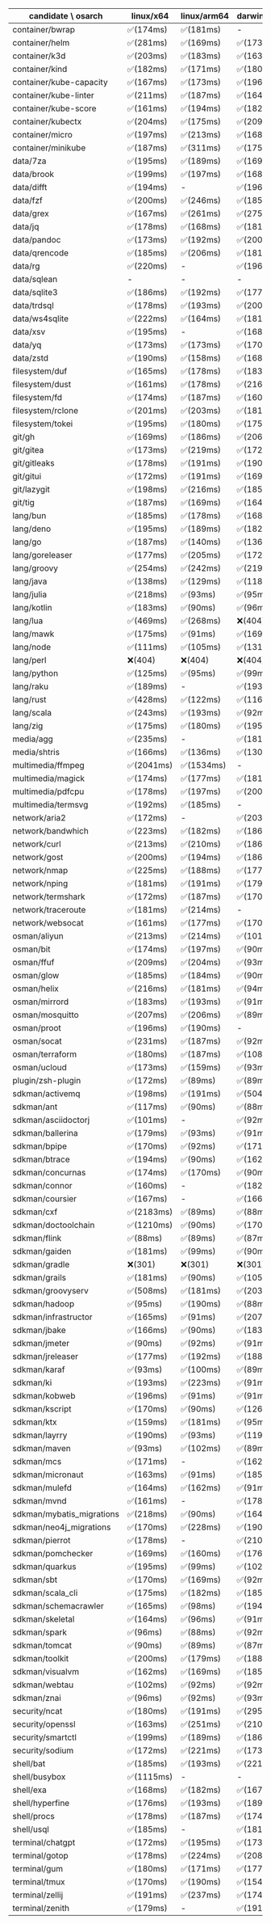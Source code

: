 | candidate \ osarch | linux/x64 | linux/arm64 | darwin/x64 | darwin/arm64 | win/x64 |
| ------------------ | ----------- | ------------ | ---------- | --------- | ------- |
|container/bwrap | ✅(174ms) | ✅(181ms) | - | - | - |
|container/helm | ✅(281ms) | ✅(169ms) | ✅(173ms) | ✅(193ms) | ✅(166ms) |
|container/k3d | ✅(203ms) | ✅(183ms) | ✅(163ms) | ✅(212ms) | ✅(196ms) |
|container/kind | ✅(182ms) | ✅(171ms) | ✅(180ms) | ✅(161ms) | ✅(186ms) |
|container/kube-capacity | ✅(167ms) | ✅(173ms) | ✅(196ms) | ✅(194ms) | ✅(161ms) |
|container/kube-linter | ✅(211ms) | ✅(187ms) | ✅(164ms) | ✅(174ms) | ✅(182ms) |
|container/kube-score | ✅(161ms) | ✅(194ms) | ✅(182ms) | ✅(199ms) | ✅(166ms) |
|container/kubectx | ✅(204ms) | ✅(175ms) | ✅(209ms) | ✅(187ms) | ✅(165ms) |
|container/micro | ✅(197ms) | ✅(213ms) | ✅(168ms) | ✅(191ms) | ✅(179ms) |
|container/minikube | ✅(187ms) | ✅(311ms) | ✅(175ms) | ✅(196ms) | ✅(176ms) |
|data/7za | ✅(195ms) | ✅(189ms) | ✅(169ms) | ✅(192ms) | ✅(173ms) |
|data/brook | ✅(199ms) | ✅(197ms) | ✅(168ms) | ✅(181ms) | ✅(192ms) |
|data/difft | ✅(194ms) | - | ✅(196ms) | ✅(247ms) | ✅(259ms) |
|data/fzf | ✅(200ms) | ✅(246ms) | ✅(185ms) | ✅(180ms) | ✅(225ms) |
|data/grex | ✅(167ms) | ✅(261ms) | ✅(275ms) | ✅(163ms) | ✅(183ms) |
|data/jq | ✅(178ms) | ✅(168ms) | ✅(181ms) | ✅(166ms) | ✅(180ms) |
|data/pandoc | ✅(173ms) | ✅(192ms) | ✅(200ms) | ✅(202ms) | ✅(218ms) |
|data/qrencode | ✅(185ms) | ✅(206ms) | ✅(181ms) | ✅(180ms) | ✅(177ms) |
|data/rg | ✅(220ms) | - | ✅(196ms) | ✅(93ms) | ✅(173ms) |
|data/sqlean | - | - | - | ❌(404)| ✅(240ms) |
|data/sqlite3 | ✅(186ms) | ✅(192ms) | ✅(177ms) | ✅(242ms) | ✅(172ms) |
|data/trdsql | ✅(178ms) | ✅(193ms) | ✅(200ms) | ✅(227ms) | ✅(166ms) |
|data/ws4sqlite | ✅(222ms) | ✅(164ms) | ✅(181ms) | ✅(179ms) | ✅(193ms) |
|data/xsv | ✅(195ms) | - | ✅(168ms) | - | ✅(180ms) |
|data/yq | ✅(173ms) | ✅(173ms) | ✅(170ms) | ✅(215ms) | ✅(154ms) |
|data/zstd | ✅(190ms) | ✅(158ms) | ✅(168ms) | ✅(181ms) | ✅(220ms) |
|filesystem/duf | ✅(165ms) | ✅(178ms) | ✅(183ms) | ✅(182ms) | ✅(173ms) |
|filesystem/dust | ✅(161ms) | ✅(178ms) | ✅(216ms) | ✅(190ms) | ✅(160ms) |
|filesystem/fd | ✅(174ms) | ✅(187ms) | ✅(160ms) | ✅(218ms) | ✅(174ms) |
|filesystem/rclone | ✅(201ms) | ✅(203ms) | ✅(181ms) | ✅(184ms) | ✅(176ms) |
|filesystem/tokei | ✅(195ms) | ✅(180ms) | ✅(175ms) | ✅(177ms) | ✅(193ms) |
|git/gh | ✅(169ms) | ✅(186ms) | ✅(206ms) | ✅(201ms) | ✅(207ms) |
|git/gitea | ✅(173ms) | ✅(219ms) | ✅(172ms) | ✅(187ms) | ✅(191ms) |
|git/gitleaks | ✅(178ms) | ✅(191ms) | ✅(190ms) | ✅(188ms) | ✅(183ms) |
|git/gitui | ✅(172ms) | ✅(191ms) | ✅(169ms) | ✅(185ms) | ✅(232ms) |
|git/lazygit | ✅(198ms) | ✅(216ms) | ✅(185ms) | ✅(186ms) | ✅(169ms) |
|git/tig | ✅(187ms) | ✅(169ms) | ✅(164ms) | ✅(176ms) | - |
|lang/bun | ✅(185ms) | ✅(178ms) | ✅(168ms) | ✅(174ms) | - |
|lang/deno | ✅(195ms) | ✅(189ms) | ✅(182ms) | ✅(188ms) | ✅(224ms) |
|lang/go | ✅(187ms) | ✅(140ms) | ✅(136ms) | ✅(300ms) | ✅(136ms) |
|lang/goreleaser | ✅(177ms) | ✅(205ms) | ✅(172ms) | ✅(215ms) | ✅(180ms) |
|lang/groovy | ✅(254ms) | ✅(242ms) | ✅(219ms) | ✅(225ms) | ✅(213ms) |
|lang/java | ✅(138ms) | ✅(129ms) | ✅(118ms) | ✅(118ms) | ✅(117ms) |
|lang/julia | ✅(218ms) | ✅(93ms) | ✅(95ms) | ✅(103ms) | ✅(92ms) |
|lang/kotlin | ✅(183ms) | ✅(90ms) | ✅(96ms) | ✅(93ms) | ✅(89ms) |
|lang/lua | ✅(469ms) | ✅(268ms) | ❌(404)| ❌(404)| ✅(255ms) |
|lang/mawk | ✅(175ms) | ✅(91ms) | ✅(169ms) | ✅(185ms) | ✅(163ms) |
|lang/node | ✅(111ms) | ✅(105ms) | ✅(131ms) | ✅(108ms) | ✅(106ms) |
|lang/perl | ❌(404)| ❌(404)| ❌(404)| ❌(404)| ✅(1554ms) |
|lang/python | ✅(125ms) | ✅(95ms) | ✅(99ms) | ✅(93ms) | ✅(95ms) |
|lang/raku | ✅(189ms) | - | ✅(193ms) | ✅(191ms) | ✅(181ms) |
|lang/rust | ✅(428ms) | ✅(122ms) | ✅(116ms) | ✅(121ms) | ✅(120ms) |
|lang/scala | ✅(243ms) | ✅(193ms) | ✅(92ms) | ✅(89ms) | ✅(163ms) |
|lang/zig | ✅(175ms) | ✅(180ms) | ✅(195ms) | ✅(185ms) | ✅(181ms) |
|media/agg | ✅(235ms) | - | ✅(181ms) | ✅(150ms) | ✅(167ms) |
|media/shtris | ✅(166ms) | ✅(136ms) | ✅(130ms) | ✅(91ms) | ✅(113ms) |
|multimedia/ffmpeg | ✅(2041ms) | ✅(1534ms) | - | ✅(2094ms) | ✅(1251ms) |
|multimedia/magick | ✅(174ms) | ✅(177ms) | ✅(181ms) | ✅(191ms) | - |
|multimedia/pdfcpu | ✅(178ms) | ✅(197ms) | ✅(200ms) | ✅(186ms) | ✅(169ms) |
|multimedia/termsvg | ✅(192ms) | ✅(185ms) | - | ✅(208ms) | - |
|network/aria2 | ✅(172ms) | - | ✅(203ms) | ✅(172ms) | ✅(200ms) |
|network/bandwhich | ✅(223ms) | ✅(182ms) | ✅(186ms) | ✅(185ms) | - |
|network/curl | ✅(213ms) | ✅(210ms) | ✅(186ms) | ✅(182ms) | ✅(180ms) |
|network/gost | ✅(200ms) | ✅(194ms) | ✅(186ms) | ✅(193ms) | ✅(169ms) |
|network/nmap | ✅(225ms) | ✅(188ms) | ✅(177ms) | ✅(184ms) | - |
|network/nping | ✅(181ms) | ✅(191ms) | ✅(179ms) | ✅(205ms) | - |
|network/termshark | ✅(172ms) | ✅(187ms) | ✅(170ms) | ✅(208ms) | ✅(170ms) |
|network/traceroute | ✅(181ms) | ✅(214ms) | - | - | - |
|network/websocat | ✅(161ms) | ✅(177ms) | ✅(170ms) | - | ✅(273ms) |
|osman/aliyun | ✅(213ms) | ✅(214ms) | ✅(101ms) | ✅(175ms) | ✅(316ms) |
|osman/bit | ✅(174ms) | ✅(197ms) | ✅(90ms) | ✅(181ms) | ✅(222ms) |
|osman/ffuf | ✅(209ms) | ✅(204ms) | ✅(93ms) | ✅(183ms) | ✅(195ms) |
|osman/glow | ✅(185ms) | ✅(184ms) | ✅(90ms) | ✅(192ms) | ✅(198ms) |
|osman/helix | ✅(216ms) | ✅(181ms) | ✅(94ms) | ✅(171ms) | ✅(171ms) |
|osman/mirrord | ✅(183ms) | ✅(193ms) | ✅(91ms) | ✅(172ms) | - |
|osman/mosquitto | ✅(207ms) | ✅(206ms) | ✅(89ms) | ✅(187ms) | ✅(172ms) |
|osman/proot | ✅(196ms) | ✅(190ms) | - | - | - |
|osman/socat | ✅(231ms) | ✅(187ms) | ✅(92ms) | ✅(175ms) | - |
|osman/terraform | ✅(180ms) | ✅(187ms) | ✅(108ms) | ✅(189ms) | ✅(171ms) |
|osman/ucloud | ✅(173ms) | ✅(159ms) | ✅(93ms) | ✅(146ms) | ✅(185ms) |
|plugin/zsh-plugin | ✅(172ms) | ✅(89ms) | ✅(89ms) | ✅(91ms) | ✅(173ms) |
|sdkman/activemq | ✅(198ms) | ✅(191ms) | ✅(504ms) | ✅(383ms) | ✅(277ms) |
|sdkman/ant | ✅(117ms) | ✅(90ms) | ✅(88ms) | ✅(90ms) | ✅(90ms) |
|sdkman/asciidoctorj | ✅(101ms) | - | ✅(92ms) | ✅(94ms) | ✅(93ms) |
|sdkman/ballerina | ✅(179ms) | ✅(93ms) | ✅(91ms) | ✅(91ms) | ✅(92ms) |
|sdkman/bpipe | ✅(170ms) | ✅(92ms) | ✅(171ms) | ✅(91ms) | ✅(177ms) |
|sdkman/btrace | ✅(194ms) | ✅(90ms) | ✅(162ms) | ✅(90ms) | ✅(91ms) |
|sdkman/concurnas | ✅(174ms) | ✅(170ms) | ✅(90ms) | ✅(91ms) | ✅(100ms) |
|sdkman/connor | ✅(160ms) | - | ✅(182ms) | ✅(91ms) | ✅(173ms) |
|sdkman/coursier | ✅(167ms) | - | ✅(166ms) | ✅(91ms) | ✅(158ms) |
|sdkman/cxf | ✅(2183ms) | ✅(89ms) | ✅(88ms) | ✅(92ms) | ✅(185ms) |
|sdkman/doctoolchain | ✅(1210ms) | ✅(90ms) | ✅(170ms) | ✅(167ms) | ✅(90ms) |
|sdkman/flink | ✅(88ms) | ✅(89ms) | ✅(87ms) | ✅(89ms) | ✅(90ms) |
|sdkman/gaiden | ✅(181ms) | ✅(99ms) | ✅(90ms) | ✅(185ms) | ✅(90ms) |
|sdkman/gradle | ❌(301)| ❌(301)| ❌(301)| ❌(301)| ❌(301)|
|sdkman/grails | ✅(181ms) | ✅(90ms) | ✅(105ms) | ✅(188ms) | ✅(90ms) |
|sdkman/groovyserv | ✅(508ms) | ✅(181ms) | ✅(203ms) | ✅(179ms) | ✅(209ms) |
|sdkman/hadoop | ✅(95ms) | ✅(190ms) | ✅(88ms) | ✅(88ms) | ✅(87ms) |
|sdkman/infrastructor | ✅(165ms) | ✅(91ms) | ✅(207ms) | ✅(92ms) | ✅(91ms) |
|sdkman/jbake | ✅(166ms) | ✅(90ms) | ✅(183ms) | ✅(91ms) | ✅(91ms) |
|sdkman/jmeter | ✅(90ms) | ✅(92ms) | ✅(91ms) | ✅(88ms) | ✅(88ms) |
|sdkman/jreleaser | ✅(177ms) | ✅(192ms) | ✅(188ms) | ✅(159ms) | ✅(177ms) |
|sdkman/karaf | ✅(93ms) | ✅(100ms) | ✅(89ms) | ✅(91ms) | ✅(149ms) |
|sdkman/ki | ✅(193ms) | ✅(223ms) | ✅(91ms) | ✅(90ms) | ✅(93ms) |
|sdkman/kobweb | ✅(196ms) | ✅(91ms) | ✅(91ms) | ✅(89ms) | ✅(90ms) |
|sdkman/kscript | ✅(170ms) | ✅(90ms) | ✅(126ms) | ✅(179ms) | ✅(92ms) |
|sdkman/ktx | ✅(159ms) | ✅(181ms) | ✅(95ms) | ✅(91ms) | ✅(98ms) |
|sdkman/layrry | ✅(190ms) | ✅(93ms) | ✅(119ms) | ✅(171ms) | ✅(91ms) |
|sdkman/maven | ✅(93ms) | ✅(102ms) | ✅(89ms) | ✅(88ms) | ✅(90ms) |
|sdkman/mcs | ✅(171ms) | - | ✅(162ms) | ✅(184ms) | ✅(176ms) |
|sdkman/micronaut | ✅(163ms) | ✅(91ms) | ✅(185ms) | ✅(166ms) | ✅(179ms) |
|sdkman/mulefd | ✅(164ms) | ✅(162ms) | ✅(91ms) | ✅(90ms) | ✅(90ms) |
|sdkman/mvnd | ✅(161ms) | - | ✅(178ms) | ✅(200ms) | ✅(168ms) |
|sdkman/mybatis_migrations | ✅(218ms) | ✅(90ms) | ✅(164ms) | ✅(90ms) | ✅(89ms) |
|sdkman/neo4j_migrations | ✅(170ms) | ✅(228ms) | ✅(190ms) | ✅(178ms) | ✅(163ms) |
|sdkman/pierrot | ✅(178ms) | - | ✅(210ms) | - | ✅(185ms) |
|sdkman/pomchecker | ✅(169ms) | ✅(160ms) | ✅(176ms) | ✅(102ms) | ✅(91ms) |
|sdkman/quarkus | ✅(195ms) | ✅(99ms) | ✅(102ms) | ✅(91ms) | ✅(90ms) |
|sdkman/sbt | ✅(170ms) | ✅(169ms) | ✅(92ms) | ✅(90ms) | ✅(162ms) |
|sdkman/scala_cli | ✅(175ms) | ✅(182ms) | ✅(185ms) | ✅(176ms) | ✅(155ms) |
|sdkman/schemacrawler | ✅(165ms) | ✅(98ms) | ✅(194ms) | ✅(90ms) | ✅(97ms) |
|sdkman/skeletal | ✅(164ms) | ✅(96ms) | ✅(91ms) | ✅(90ms) | ✅(92ms) |
|sdkman/spark | ✅(96ms) | ✅(88ms) | ✅(92ms) | ✅(89ms) | ✅(87ms) |
|sdkman/tomcat | ✅(90ms) | ✅(89ms) | ✅(87ms) | ✅(88ms) | ✅(87ms) |
|sdkman/toolkit | ✅(200ms) | ✅(179ms) | ✅(188ms) | ✅(90ms) | ✅(162ms) |
|sdkman/visualvm | ✅(162ms) | ✅(169ms) | ✅(185ms) | ✅(91ms) | ✅(99ms) |
|sdkman/webtau | ✅(102ms) | ✅(92ms) | ✅(92ms) | ✅(94ms) | ✅(95ms) |
|sdkman/znai | ✅(96ms) | ✅(92ms) | ✅(93ms) | ✅(96ms) | ✅(92ms) |
|security/ncat | ✅(180ms) | ✅(191ms) | ✅(295ms) | ✅(187ms) | - |
|security/openssl | ✅(163ms) | ✅(251ms) | ✅(210ms) | ✅(193ms) | ✅(175ms) |
|security/smartctl | ✅(199ms) | ✅(189ms) | ✅(186ms) | ✅(188ms) | ✅(170ms) |
|security/sodium | ✅(172ms) | ✅(221ms) | ✅(173ms) | ✅(179ms) | ✅(217ms) |
|shell/bat | ✅(185ms) | ✅(193ms) | ✅(221ms) | ✅(191ms) | ✅(169ms) |
|shell/busybox | ✅(1115ms) | - | - | - | ✅(1496ms) |
|shell/exa | ✅(168ms) | ✅(182ms) | ✅(167ms) | ✅(221ms) | ✅(199ms) |
|shell/hyperfine | ✅(176ms) | ✅(193ms) | ✅(189ms) | ✅(199ms) | ✅(175ms) |
|shell/procs | ✅(178ms) | ✅(187ms) | ✅(174ms) | ✅(168ms) | ✅(192ms) |
|shell/usql | ✅(185ms) | - | ✅(181ms) | ✅(210ms) | ✅(181ms) |
|terminal/chatgpt | ✅(172ms) | ✅(195ms) | ✅(173ms) | ✅(181ms) | ✅(183ms) |
|terminal/gotop | ✅(178ms) | ✅(224ms) | ✅(208ms) | ✅(208ms) | ✅(190ms) |
|terminal/gum | ✅(180ms) | ✅(171ms) | ✅(177ms) | ✅(199ms) | ✅(164ms) |
|terminal/tmux | ✅(170ms) | ✅(190ms) | ✅(154ms) | ✅(191ms) | ✅(154ms) |
|terminal/zellij | ✅(191ms) | ✅(237ms) | ✅(174ms) | ✅(182ms) | - |
|terminal/zenith | ✅(179ms) | - | ✅(191ms) | ✅(183ms) | - |
